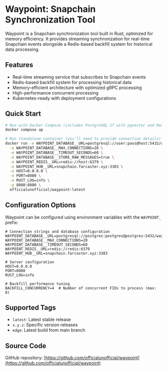 # Waypoint: Snapchain Synchronization Tool

Waypoint is a Snapchain synchronization tool built in Rust, optimized for memory efficiency. It provides streaming synchronization for real-time Snapchain events alongside a Redis-based backfill system for historical data processing.

## Features

- Real-time streaming service that subscribes to Snapchain events
- Redis-based backfill system for processing historical data
- Memory-efficient architecture with optimized gRPC processing
- High-performance concurrent processing
- Kubernetes-ready with deployment configurations

## Quick Start

```bash
# Run with Docker Compose (includes PostgreSQL 17 with pgvector and Redis 7)
docker compose up

# Run standalone container (you'll need to provide connection details)
docker run -e WAYPOINT_DATABASE__URL=postgresql://user:pass@host:5432/waypoint \
  -e WAYPOINT_DATABASE__MAX_CONNECTIONS=20 \
  -e WAYPOINT_DATABASE__TIMEOUT_SECONDS=60 \
  -e WAYPOINT_DATABASE__STORE_RAW_MESSAGES=true \
  -e WAYPOINT_REDIS__URL=redis://host:6379 \
  -e WAYPOINT_HUB__URL=snapchain.farcaster.xyz:3383 \
  -e HOST=0.0.0.0 \
  -e PORT=8080 \
  -e RUST_LOG=info \
  -p 8080:8080 \
  officialunofficial/waypoint:latest
```

## Configuration Options

Waypoint can be configured using environment variables with the `WAYPOINT_` prefix:

```
# Connection strings and database configuration
WAYPOINT_DATABASE__URL=postgresql://postgres:postgres@postgres:5432/waypoint
WAYPOINT_DATABASE__MAX_CONNECTIONS=20
WAYPOINT_DATABASE__TIMEOUT_SECONDS=60
WAYPOINT_REDIS__URL=redis://redis:6379
WAYPOINT_HUB__URL=snapchain.farcaster.xyz:3383

# Server configuration
HOST=0.0.0.0
PORT=8080
RUST_LOG=info

# Backfill performance tuning
BACKFILL_CONCURRENCY=4  # Number of concurrent FIDs to process (max: 8)
```

## Supported Tags

- `latest`: Latest stable release
- `x.y.z`: Specific version releases
- `edge`: Latest build from main branch

## Source Code

GitHub repository: [https://github.com/officialunofficial/waypoint](https://github.com/officialunofficial/waypoint)

